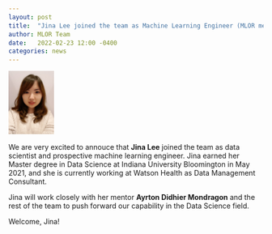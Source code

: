 ```yaml
---
layout: post
title:  "Jina Lee joined the team as Machine Learning Engineer (MLOR mentorship)."
author: MLOR Team
date:   2022-02-23 12:00 -0400
categories: news
---
```

<style>
.center {
  display: block;
  margin-left: auto;
  margin-right: auto;
  width: 50%;
}
img {
  border radius: 8px;;
}
</style>
<script src="https://kit.fontawesome.com/7812f4f196.js" crossorigin="anonymous"></script>

<img src="/teampics/jina.jpg" class="rounded-corners" alt="am" width=90 height=125>

We are very excited to annouce that <b>Jina Lee</b> <a href="https://www.linkedin.com/in/jina-lee-513a6119a"><i class="fab fa-linkedin"></i></a> joined the team as data scientist and prospective machine learning engineer. Jina earned her Master degree in Data Science at Indiana University Bloomington in May 2021, and she is currently working at Watson Health as Data Management Consultant. 

Jina will work closely with her mentor <b>Ayrton Didhier Mondragon</b> <a href="https://www.linkedin.com/in/ayrton-didhier-mondragon-mejia-2401a996/"><i class="fab fa-linkedin"></i></a> and the rest of the team to push forward our capability in the Data Science field.

Welcome, Jina!